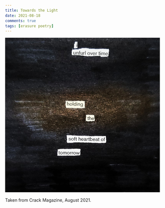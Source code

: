 ```yaml
---
title: Towards the Light
date: 2021-08-18
comments: true
tags: [erasure poetry]
---
```

<img src="/assets/images/articles/2021/light.jpeg" alt="erasure poem: I unfurl over time/ holding the soft heartbeat of tomorrow" title="No idea what this one means, but it sounds good" class="responsive"><br>

Taken from Crack Magazine, August 2021.


